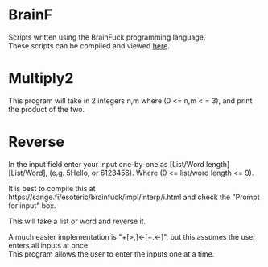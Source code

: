 # BrainF
Scripts written using the BrainFuck programming language.<br>
These scripts can be compiled and viewed <a href="http://fatiherikli.github.io/brainfuck-visualizer/" target="_blank">here</a>.

# Multiply2
This program will take in 2 integers n,m where (0 <= n,m < = 3), and print the product of the two.

# Reverse
<p>In the input field enter your input one-by-one as [List/Word length][List/Word], (e.g. 5Hello, or 6123456).  Where (0 <= list/word length <= 9).</p>
<p>It is best to compile this at https://sange.fi/esoteric/brainfuck/impl/interp/i.html and check the "Prompt for input" box.</p>
<p>This will take a list or word and reverse it.</p>
<p>A much easier implementation is "+[>,]<-[+.<-]", but this assumes the user enters all inputs at once.
<br>This program allows the user to enter the inputs one at a time.</p>
